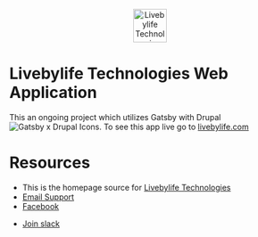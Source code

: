 
<p align="center">
  <a href="https://livebylife.com">
    <img alt="Livebylife Technologies" src="https://api.livebylife.com/sites/default/files/2022-03/LiveByLifeIcon_gold_withCircle_600x600_0.png" width="60"/>
  </a>
</p>

# Livebylife Technologies Web Application

This an ongoing project which utilizes Gatsby with Drupal <img src="https://github.com/gatsbyjs/gatsby-starter-drupal-homepage/raw/main/docs/images/logo.png" alt="Gatsby x Drupal Icons"/>. To see this app live go to <a href="http://livebylife.com" alt="Link to livebylife.com">livebylife.com</a>

# Resources
* This is the homepage source for [Livebylife Technologies](https://livebylife.com)
* [Email Support](mailto:support@livebylife.com)
* [Facebook]()
- [Join slack](https://join.slack.com/t/livebylife/shared_invite/zt-1bbya7il1-VcBLj21TDfbxINARWCzB~g)




